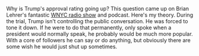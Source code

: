 Why is Trump's approval rating going up? This question came up on Brian Lehrer's fantastic <a href="https://www.wnyc.org/shows/bl">WNYC radio show</a> and podcast. Here's my theory. During the trial, Trump isn't controlling the public conversation. He was forced to tone it down. If he were to do that permanently, only spoke when a president would normally speak, he probably would be much more popular. With a core of followers he can say or do anything, but obviously there are some wish he would just shut up sometimes. 
